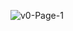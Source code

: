 ![v0-Page-1](https://user-images.githubusercontent.com/77798407/142471336-bcf7fd11-5994-445c-9399-94d2a50a3d09.png)
